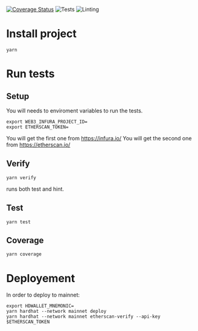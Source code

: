 [![Coverage Status](https://coveralls.io/repos/github/pooltogether/sushi-pooltogether/badge.svg)](https://coveralls.io/github/pooltogether/sushi-pooltogether)
![Tests](https://github.com/pooltogether/sushi-pooltogether/actions/workflows/test.yml/badge.svg)
![Linting](https://github.com/pooltogether/sushi-pooltogether/actions/workflows/lint.yml/badge.svg)

# Install project

```
yarn
```

# Run tests

## Setup

You will needs to enviroment variables to run the tests.

```
export WEB3_INFURA_PROJECT_ID=
export ETHERSCAN_TOKEN=
```

You will get the first one from https://infura.io/
You will get the second one from https://etherscan.io/


## Verify

```
yarn verify
```

runs both test and hint.

## Test

```
yarn test
```


## Coverage

```
yarn coverage
```

# Deployement

In order to deploy to mainnet:
```
export HDWALLET_MNEMONIC=
yarn hardhat --network mainnet deploy
yarn hardhat --network mainnet etherscan-verify --api-key $ETHERSCAN_TOKEN
```
